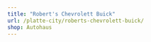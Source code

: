 ```yaml
---
title: "Robert's Chevrolett Buick"
url: /platte-city/roberts-chevrolett-buick/
shop: Autohaus
---
```

